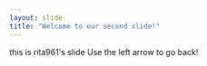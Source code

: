 ```yaml
---
layout: slide
title: "Welcome to our second slide!"
---
```

this is rita961's slide
Use the left arrow to go back!